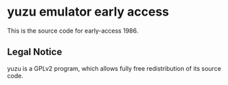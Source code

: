 yuzu emulator early access
=============

This is the source code for early-access 1986.

## Legal Notice

yuzu is a GPLv2 program, which allows fully free redistribution of its source code.